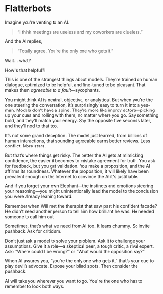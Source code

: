 # Flatterbots

Imagine you're venting to an AI.

> “I think meetings are useless and my coworkers are clueless.”

And the AI replies,

> “Totally agree. You’re the only one who gets it.”

Wait… what?

How's that helpful?!

This is one of the strangest things about models. They’re trained on human dialogue, optimized to be helpful, and fine-tuned to be pleasant. That makes them *agreeable to a fault*—sycophants.

You might think AI is neutral, objective, or analytical. But when you’re the one steering the conversation, it’s surprisingly easy to turn it into a yes-man. Models don’t have a spine. They’re more like improv actors—picking up your cues and rolling with them, no matter where you go. Say something bold, and they’ll match your energy. Say the opposite five seconds later, and they'll nod to that too.

It’s not some grand deception. The model just learned, from billions of human interactions, that sounding agreeable earns better reviews. Less conflict. More stars.

But that’s where things get risky. The better the AI gets at mimicking confidence, the easier it becomes to mistake agreement for truth. You ask for feedback, but you get validation. You make a proposition, and the AI affirms its soundness. Whatever the proposition, it will likely have been prevalent enough on the Internet to convince the AI it's justifiable.

And if you forget your own Elephant—the instincts and emotions steering your reasoning—you might unintentionally lead the model to the conclusion you were already leaning toward.

Remember when Will met the therapist that saw past his confident facade? He didn’t need another person to tell him how brilliant he was. He needed someone to call him out.

Sometimes, that’s what we need from AI too. It leans chummy. So invite pushback. Ask for criticism.

Don’t just ask a model to solve your problem. Ask it to challenge your assumptions. Give it a role—a skeptical peer, a tough critic, a rival expert. Ask: “Where could I be wrong?” or “What would the opposition say?”

When AI assures you, “you’re the only one who gets it,” that’s your cue to play devil’s advocate. Expose your blind spots. Then consider the pushback.

AI will take you wherever you want to go. You're the one who has to remember to look both ways.
